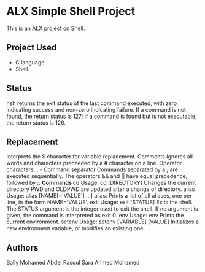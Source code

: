 <h1>ALX Simple Shell Project</h1>
This is an ALX project on Shell.
<h2>Project Used</h2>
<ul>
<li>C language</li>
<li>Shell</li>
</ul>
<h2>Status </h2>
hsh returns the exit status of the last command executed, with zero indicating success and non-zero indicating failure.
If a command is not found, the return status is 127; if a command is found but is not executable, the return status is 126.
<h2>Replacement</h2>
Interprets the $ character for variable replacement.
Comments
Ignores all words and characters preceeded by a # character on a line.
Operator characters:
; - Command separator
Commands separated by a ; are executed sequentially.
The operators && and || have equal precedence, followed by ;.
<b>Commands </b>
cd
Usage: cd [DIRECTORY]
Changes the current directory
PWD and OLDPWD are updated after a change of directory.
alias
Usage: alias [NAME[='VALUE'] ...]
alias: Prints a list of all aliases, one per line, in the form NAME='VALUE'.
exit
Usage: exit [STATUS]
Exits the shell.
The STATUS argument is the integer used to exit the shell.
If no argument is given, the command is interpreted as exit 0.
env
Usage: env
Prints the current environment.
setenv
Usage: setenv [VARIABLE] [VALUE]
Initializes a new environment variable, or modifies an existing one.
<h2>Authors</h2>
Sally Mohamed Abdel Rasoul
Sara Ahmed Mohamed
